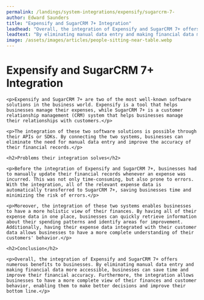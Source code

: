 ```yaml
---
permalink: /landings/system-integrations/expensify/sugarcrm-7-
author: Edward Saunders
title: "Expensify and SugarCRM 7+ Integration"
leadhead: "Overall, the integration of Expensify and SugarCRM 7+ offers numerous benefits to businesses"
leadtext: "By eliminating manual data entry and making financial data more accessible, businesses can save time and improve their financial accuracy. Furthermore, the integration allows businesses to have a more complete view of their finances and customer behavior, enabling them to make better decisions and improve their bottom line."
image: /assets/images/articles/people-sitting-near-table.webp
---
```

<div class="arttext">	<h1>Expensify and SugarCRM 7+ Integration</h1>

	<p>Expensify and SugarCRM 7+ are two of the most well-known software solutions in the business world. Expensify is a tool that helps businesses manage their expenses, while SugarCRM 7+ is a customer relationship management (CRM) system that helps businesses manage their relationships with customers.</p>

	<p>The integration of these two software solutions is possible through their APIs or SDKs. By connecting the two systems, businesses can eliminate the need for manual data entry and improve the accuracy of their financial records.</p>

	<h2>Problems their integration solves</h2>

	<p>Before the integration of Expensify and SugarCRM 7+, businesses had to manually update their financial records whenever an expense was incurred. This was not only time-consuming, but also prone to errors. With the integration, all of the relevant expense data is automatically transferred to SugarCRM 7+, saving businesses time and minimizing the risk of errors.</p>

	<p>Moreover, the integration of these two systems enables businesses to have a more holistic view of their finances. By having all of their expense data in one place, businesses can quickly retrieve information about their spending patterns and identify areas for improvement. Additionally, having their expense data integrated with their customer data allows businesses to have a more complete understanding of their customers' behavior.</p>

	<h2>Conclusion</h2>

	<p>Overall, the integration of Expensify and SugarCRM 7+ offers numerous benefits to businesses. By eliminating manual data entry and making financial data more accessible, businesses can save time and improve their financial accuracy. Furthermore, the integration allows businesses to have a more complete view of their finances and customer behavior, enabling them to make better decisions and improve their bottom line.</p>
</div>